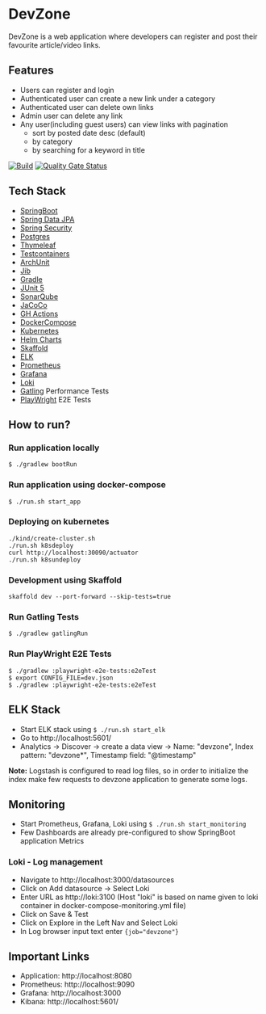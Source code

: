 # DevZone
DevZone is a web application where developers can register and post their favourite article/video links. 

## Features
* Users can register and login
* Authenticated user can create a new link under a category
* Authenticated user can delete own links
* Admin user can delete any link
* Any user(including guest users) can view links with pagination
  * sort by posted date desc (default)
  * by category
  * by searching for a keyword in title

[![Build](https://github.com/sivaprasadreddy/devzone/actions/workflows/gradle.yml/badge.svg)](https://github.com/sivaprasadreddy/devzone/actions/workflows/gradle.yml) 
[![Quality Gate Status](https://sonarcloud.io/api/project_badges/measure?project=sivaprasadreddy_devzone&metric=alert_status)](https://sonarcloud.io/summary/new_code?id=sivaprasadreddy_devzone)

## Tech Stack
* [SpringBoot](https://spring.io/projects/spring-boot)
* [Spring Data JPA](https://spring.io/projects/spring-data-jpa)
* [Spring Security](https://spring.io/projects/spring-security)
* [Postgres](https://www.postgresql.org/)
* [Thymeleaf](https://www.thymeleaf.org/)
* [Testcontainers](https://www.testcontainers.org/)
* [ArchUnit](https://www.archunit.org/)
* [Jib](https://github.com/GoogleContainerTools/jib/tree/master/jib-gradle-plugin)
* [Gradle](https://gradle.org/)
* [JUnit 5](https://junit.org/junit5/)
* [SonarQube](https://www.sonarqube.org/)
* [JaCoCo](https://docs.gradle.org/current/userguide/jacoco_plugin.html)
* [GH Actions](https://github.com/features/actions)
* [DockerCompose](https://docs.docker.com/compose/)
* [Kubernetes](https://kubernetes.io/)
* [Helm Charts](https://helm.sh/)
* [Skaffold](https://skaffold.dev/)
* [ELK](https://www.elastic.co/what-is/elk-stack)
* [Prometheus](https://prometheus.io/)
* [Grafana](https://grafana.com/)
* [Loki](https://grafana.com/oss/loki/)
* [Gatling](https://gatling.io/) Performance Tests
* [PlayWright](https://playwright.dev/) E2E Tests

## How to run?

### Run application locally

`$ ./gradlew bootRun`

### Run application using docker-compose

`$ ./run.sh start_app`

### Deploying on kubernetes

```shell
./kind/create-cluster.sh
./run.sh k8sdeploy
curl http://localhost:30090/actuator
./run.sh k8sundeploy
```

### Development using Skaffold

```shell
skaffold dev --port-forward --skip-tests=true
```
### Run Gatling Tests

`$ ./gradlew gatlingRun`

### Run PlayWright E2E Tests

```
$ ./gradlew :playwright-e2e-tests:e2eTest
$ export CONFIG_FILE=dev.json
$ ./gradlew :playwright-e2e-tests:e2eTest
```

## ELK Stack
* Start ELK stack using `$ ./run.sh start_elk`
* Go to http://localhost:5601/
* Analytics -> Discover -> create a data view -> Name: "devzone", Index pattern: "devzone*", Timestamp field: "@timestamp"

**Note:** Logstash is configured to read log files, so in order to initialize the index make few requests to devzone application to generate some logs.

## Monitoring

* Start Prometheus, Grafana, Loki using `$ ./run.sh start_monitoring`
* Few Dashboards are already pre-configured to show SpringBoot application Metrics

### Loki - Log management
* Navigate to http://localhost:3000/datasources
* Click on Add datasource -> Select Loki
* Enter URL as http://loki:3100 (Host "loki" is based on name given to loki container in docker-compose-monitoring.yml file)
* Click on Save & Test
* Click on Explore in the Left Nav and Select Loki
* In Log browser input text enter `{job="devzone"}`

## Important Links

* Application: http://localhost:8080
* Prometheus: http://localhost:9090
* Grafana: http://localhost:3000
* Kibana: http://localhost:5601/
